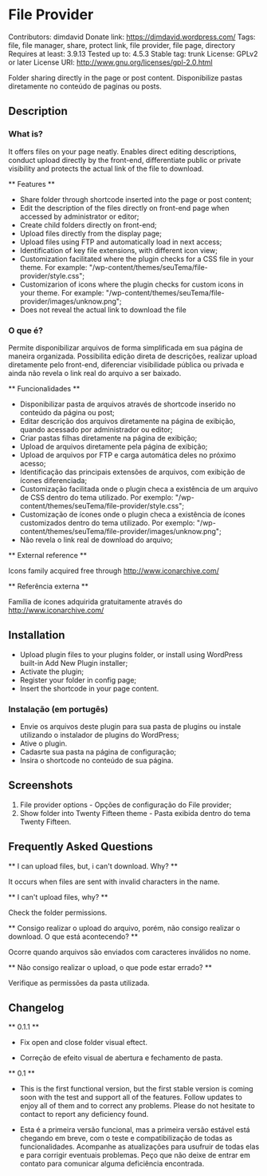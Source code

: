 ﻿# File Provider #
Contributors: dimdavid
Donate link: https://dimdavid.wordpress.com/
Tags: file, file manager, share, protect link, file provider, file page, directory 
Requires at least: 3.9.13
Tested up to: 4.5.3
Stable tag: trunk
License: GPLv2 or later
License URI: http://www.gnu.org/licenses/gpl-2.0.html

Folder sharing directly in the page or post content.
Disponibilize pastas diretamente no conteúdo de paginas ou posts.

## Description ##

### What is? ###

It offers files on your page neatly. Enables direct editing descriptions, conduct upload directly by the front-end, differentiate public or private visibility and protects the actual link of the file to download.

** Features **

* Share folder through shortcode inserted into the page or post content;
* Edit the description of the files directly on front-end page when accessed by administrator or editor;
* Create child folders directly on front-end;
* Upload files directly from the display page;
* Upload files using FTP and automatically load in next access;
* Identification of key file extensions, with different icon view;
* Customization facilitated where the plugin checks for a CSS file in your theme. For example: "/wp-content/themes/seuTema/file-provider/style.css";
* Customizarion of icons where the plugin checks for custom icons in your theme. For example: "/wp-content/themes/seuTema/file-provider/images/unknow.png";
* Does not reveal the actual link to download the file

### O que é? ###

Permite disponibilizar arquivos de forma simplificada em sua página de maneira organizada. Possibilita edição direta de descrições, realizar upload diretamente pelo front-end, diferenciar visibilidade pública ou privada e ainda não revela o link real do arquivo a ser baixado.

** Funcionalidades **

* Disponibilizar pasta de arquivos através de shortcode inserido no conteúdo da página ou post;
* Editar descrição dos arquivos diretamente na página de exibição, quando acessado por administrador ou editor;
* Criar pastas filhas diretamente na página de exibição;
* Upload de arquivos diretamente pela página de exibição;
* Upload de arquivos por FTP e carga automática deles no próximo acesso;
* Identificação das principais extensões de arquivos, com exibição de ícones diferenciada;
* Customização facilitada onde o plugin checa a existência de um arquivo de CSS dentro do tema utilizado. Por exemplo: "/wp-content/themes/seuTema/file-provider/style.css";
* Customização de ícones onde o plugin checa a existência de ícones customizados dentro do tema utilizado. Por exemplo: "/wp-content/themes/seuTema/file-provider/images/unknow.png";
* Não revela o link real de download do arquivo;

** External reference **

Icons family acquired free through http://www.iconarchive.com/

** Referência externa **

Família de ícones adquirida gratuitamente através do http://www.iconarchive.com/

## Installation ##

* Upload plugin files to your plugins folder, or install using WordPress built-in Add New Plugin installer;
* Activate the plugin;
* Register your folder in config page;
* Insert the shortcode in your page content.

### Instalação (em portugês) ###

* Envie os arquivos deste plugin para sua pasta de plugins ou instale utilizando o instalador de plugins do WordPress;
* Ative o plugin.
* Cadasrte sua pasta na página de configuração;
* Insira o shortcode no conteúdo de sua página.

## Screenshots ##
1. File provider options - Opções de configuração do File provider;
2. Show folder into Twenty Fifteen theme - Pasta exibida dentro do tema Twenty Fifteen.

## Frequently Asked Questions ## 

** I can upload files, but, i can't download. Why? **

It occurs when files are sent with invalid characters in the name.

** I can't upload files, why? **

Check the folder permissions.

** Consigo realizar o upload do arquivo, porém, não consigo realizar o download. O que está acontecendo? **

Ocorre quando arquivos são enviados com caracteres inválidos no nome.

** Não consigo realizar o upload, o que pode estar errado? **

Verifique as permissões da pasta utilizada.

## Changelog ##

** 0.1.1 **

* Fix open and close folder visual eftect.

* Correção de efeito visual de abertura e fechamento de pasta.

** 0.1 **

* This is the first functional version, but the first stable version is coming soon with the test and support all of the features.
Follow updates to enjoy all of them and to correct any problems.
Please do not hesitate to contact to report any deficiency found.

* Esta é a primeira versão funcional, mas a primeira versão estável está chegando em breve, com o teste e compatibilização de todas as funcionalidades.
Acompanhe as atualizações para usufruir de todas elas e para corrigir eventuais problemas.
Peço que não deixe de entrar em contato para comunicar alguma deficiência encontrada.